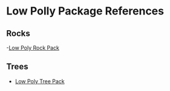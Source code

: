 # Low Polly Package References


## Rocks

-[Low Poly Rock Pack](https://brokenvector.itch.io/low-poly-rock-pack)
## Trees

- [Low Poly Tree Pack](https://brokenvector.itch.io/low-poly-tree-pack)
